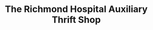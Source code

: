 ---
title: "The Richmond Hospital Auxiliary Thrift Shop"
url: /richmond/the-richmond-hospital-auxiliary-thrift-shop/
shop: Gebrauchtwaren
---